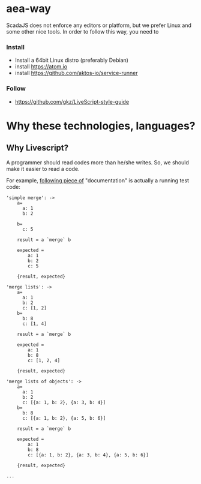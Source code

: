 # aea-way

ScadaJS does not enforce any editors or platform, but we prefer Linux and some other nice tools. In order to follow this way, you need to

### Install

* Install a 64bit Linux distro (preferably Debian)
* install https://atom.io
* install https://github.com/aktos-io/service-runner

### Follow

* https://github.com/gkz/LiveScript-style-guide


# Why these technologies, languages? 

## Why Livescript? 

A programmer should read codes more than he/she writes. So, we should make it easier to read a code. 

For example, [following piece of](https://github.com/aktos-io/scada.js/blob/master/src/lib/aea/merge.ls#L70-L255) "documentation" is actually a running test code: 

```ls
'simple merge': ->
    a=
      a: 1
      b: 2

    b=
      c: 5

    result = a `merge` b

    expected =
        a: 1
        b: 2
        c: 5

    {result, expected}

'merge lists': ->
    a=
      a: 1
      b: 2
      c: [1, 2]
    b=
      b: 8
      c: [1, 4]

    result = a `merge` b

    expected =
        a: 1
        b: 8
        c: [1, 2, 4]

    {result, expected}

'merge lists of objects': ->
    a=
      a: 1
      b: 2
      c: [{a: 1, b: 2}, {a: 3, b: 4}]
    b=
      b: 8
      c: [{a: 1, b: 2}, {a: 5, b: 6}]

    result = a `merge` b

    expected =
        a: 1
        b: 8
        c: [{a: 1, b: 2}, {a: 3, b: 4}, {a: 5, b: 6}]

    {result, expected}
    
...
```

